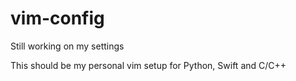 # vim-config
Still working on my settings

This should be my personal vim setup for Python, Swift and C/C++ 
